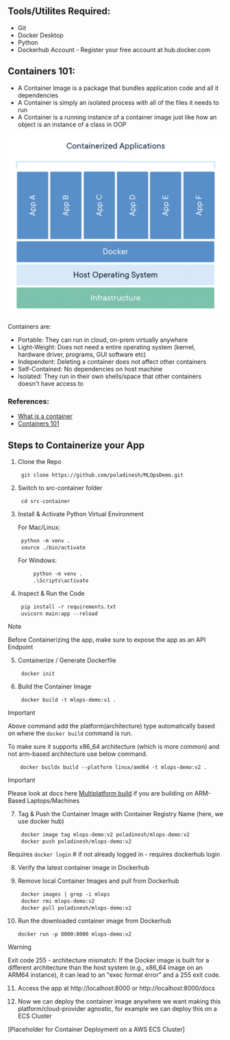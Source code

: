 ## Tools/Utilites Required:
- Git
- Docker Desktop
- Python
- Dockerhub Account - Register your free account at hub.docker.com

## Containers 101:

- A Container Image is a package that bundles application code and all it dependencies
- A Container is simply an isolated process with all of the files it needs to run
- A Container is a running instance of a container image just like how an object is an instance of a class in OOP

![Containers-Vs-VMs](../images/container-vs-vms.png)

Containers are:
- Portable: They can run in cloud, on-prem virtually anywhere
- Light-Weight: Does not need a entire operating system (kernel, hardware driver, programs, GUI software etc)
- Independent: Deleting a container does not affect other containers
- Self-Contained: No dependencies on host machine
- Isolated: They run in their own shells/space that other containers doesn't have access to

### References:
- [What is a container](https://www.docker.com/resources/what-container/)
- [Containers 101](https://docs.docker.com/get-started/docker-concepts/the-basics/what-is-a-container/)


## Steps to Containerize your App

1. Clone the Repo

        git clone https://github.com/poladinesh/MLOpsDemo.git

2. Switch to src-container folder

        cd src-container

3. Install & Activate Python Virtual Environment

    For Mac/Linux:

        python -m venv .
        source ./bin/activate

    For Windows:

            python -m venv .
            .\Scripts\activate

4. Inspect & Run the Code

        pip install -r requirements.txt
        uvicorn main:app --reload

> [!NOTE]
Before Containerizing the app, make sure to expose the app as an API Endpoint

5. Containerize / Generate Dockerfile

        docker init

6. Build the Container Image
        
        docker build -t mlops-demo:v1 .

> [!IMPORTANT]
Above command add the platform(architecture) type automatically based on where the `docker build` command is run. 

To make sure it supports x86_64 architecture (which is more common) and not arm-based architecture use below command.

        docker buildx build --platform linux/amd64 -t mlops-demo:v2 .

> [!IMPORTANT]
Please look at docs here [Multiplatform build](https://docs.docker.com/build/building/multi-platform/#build-multi-platform-images) if you are building on ARM-Based Laptops/Machines

7. Tag & Push the Container Image with Container Registry Name (here, we use docker hub)

        docker image tag mlops-demo:v2 poladinesh/mlops-demo:v2
        docker push poladinesh/mlops-demo:v2

Requires `docker login` # if not already logged in - requires dockerhub login

8. Verify the latest container image in Dockerhub

9. Remove local Container Images and pull from Dockerhub

        docker images | grep -i mlops
        docker rmi mlops-demo:v2
        docker pull poladinesh/mlops-demo:v2

10. Run the downloaded container image from Dockerhub

        docker run -p 8000:8000 mlops-demo:v2

> [!WARNING] 
> Exit code 255 - architecture mismatch:
    If the Docker image is built for a different architecture than the host system (e.g., x86_64 image on an ARM64 instance), it can lead to an "exec format error" and a 255 exit code.        

11. Access the app at http://localhost:8000 or http://localhost:8000/docs

12. Now we can deploy the container image anywhere we want making this platform/cloud-provider agnostic, for example we can deploy this on a ECS Cluster

[Placeholder for Container Deployment on a AWS ECS Cluster]

